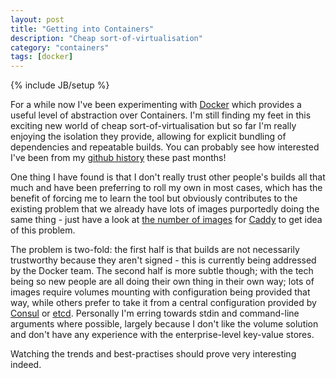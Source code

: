 ```yaml
---
layout: post
title: "Getting into Containers"
description: "Cheap sort-of-virtualisation"
category: "containers"
tags: [docker]
---
```

{% include JB/setup %}

For a while now I've been experimenting with [Docker](https://www.docker.com/)
which provides a useful level of abstraction over Containers. I'm still finding
my feet in this exciting new world of cheap sort-of-virtualisation but so far
I'm really enjoying the isolation they provide, allowing for explicit bundling
of dependencies and repeatable builds. You can probably see how interested I've
been from my [github history](https://github.com/search?q=user%3Aahri+docker)
these past months!

One thing I have found is that I don't really trust other people's builds all
that much and have been preferring to roll my own in most cases, which has the
benefit of forcing me to learn the tool but obviously contributes to the
existing problem that we already have lots of images purportedly doing the same
thing - just have a look at [the number of
images](https://hub.docker.com/search/?q=caddy) for
[Caddy](https://caddyserver.com/) to get idea of this problem.

The problem is two-fold: the first half is that builds are not necessarily
trustworthy because they aren't signed - this is currently being addressed by
the Docker team. The second half is more subtle though; with the tech being so
new people are all doing their own thing in their own way; lots of images
require volumes mounting with configuration being provided that way, while
others prefer to take it from a central configuration provided by
[Consul](https://www.consul.io/) or [etcd](https://coreos.com/etcd/). Personally
I'm erring towards stdin and command-line arguments where possible, largely
because I don't like the volume solution and don't have any experience with the
enterprise-level key-value stores.

Watching the trends and best-practises should prove very interesting indeed.
